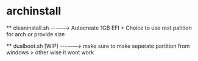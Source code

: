 # archinstall


** cleaninstall.sh -----> Autocreate 1GB EFI + Choice to use rest patition for arch or provide size 

** dualboot.sh [WIP] ------> make sure to make seperate partition from windows > other wise it wont work
